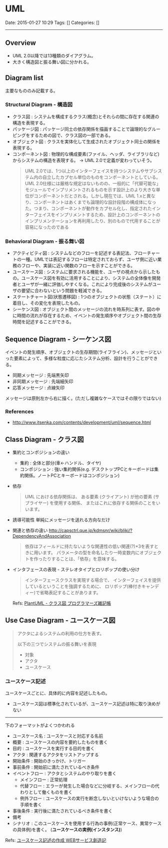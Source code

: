 # UML

Date: 2015-01-27 10:29
Tags: []
Categories: []

---

## Overview

- UML 2.0以降では13種類のダイアグラム。
- 大きく構造図と振る舞い図に分かれる。

## Diagram list

主要なもののみ記載する。

### Structural Diagram - 構造図

- クラス図         : システムを構成するクラス(概念)とそれらの間に存在する関連の構造を表現する。
- パッケージ図     : パッケージ同士の依存関係を描画することで論理的なグルーピングをするための図で、クラス図の一部である。
- オブジェクト図   : クラスを実体化して生成されたオブジェクト同士の関係を表現する。
- コンポーネント図 : 物理的な構成要素(ファイル、ヘッダ、ライブラリなど)からシステムの構造を表現する。
    -> UML 2.0で定義が変わっていそう。
    > UML 2.0では、1つ以上のインターフェイスを持つシステムやサブシステム内の自立したカプセル単位のものをコンポーネントとしている。UML 2.0仕様には厳格な規定はないものの、一般的に「代替可能な」モジュールでインプリメントされるものを示す設計上のより大きな単位がコンポーネントだとされる。しかし現在では、UML 1.xと異なり、コンポーネントはあくまでも論理的な設計段階の構成体になった。つまり、コンポーネントが動作をカプセル化し、指定されたインターフェイスをインプリメントするため、設計上のコンポーネントのインプリメンテーションを再利用したり、別のもので代用することが容易になったのである

### Behavioral Diagram - 振る舞い図

- アクティビティ図               : システムなどのフローを記述する表記法、フローチャートの一種。UMLでは表記するフローは特定されておらず、ユーザ側に近い業務のフローや、実装に近い関数のフローを示すことができる。
- ユースケース図                 : システムに要求される機能を、ユーザの視点から示したもの。ユースケース図を有効に活用することにより、システムの全体像を開発者とユーザが一緒に評価しやすくなる。これにより完成後のシステムがユーザの要望に合わないという問題を軽減できる。
- ステートチャート図(状態遷移図) : 1つのオブジェクトの状態（ステート）に着目し、その変化を表現したもの。
- シーケンス図                   : オブジェクト間のメッセージの流れを時系列に表す。図の中に時間の流れが存在するため、イベントの発生順序やオブジェクト間の生存時間を記述することができる。

## Sequence Diagram - シーケンス図

イベントの発生順序、オブジェクトの生存期間(ライフライン)、メッセージといった要素によって、多様な粒度に応じたシステム分析、設計を行うことができる。

- 同期メッセージ   : 先端黒矢印
- 非同期メッセージ : 先端細矢印
- 応答メッセージ   : 点線矢印

メッセージは原則左から右に描く。(ただし複雑なケースではその限りではない)

### References

- <http://www.itsenka.com/contents/development/uml/sequence.html>

## Class Diagram - クラス図

- 集約とコンポジションの違い
    - 集約           : 全体と部分(車<-ハンドル、タイヤ)
    - コンポジション : 強い集約関係(e.g. デスクトップPCとキーボードは集約関係。ノートPCとキーボードはコンポジション)

- 依存
    > UML における依存関係は、 ある要素 (クライアント) が他の要素 (サプライヤー) を使用する関係、 またはこれに依存する関係のことをいいます。

- 誘導可能性
    単純にメッセージを送れる方向なだけ

- 関連と依存の違い
    <http://capsctrl.que.jp/kdmsnr/wiki/bliki/?DependencyAndAssociation>
    > 依存はフィールドに持たないような関連性の低い関連(?)\*3を表すときに用います。
    > パラメータの型を命名したり一時変数内にオブジェクトを作ったりすることは、「依存」を意味する。

- インタフェースの表現 - ステレオタイプとロリポップの使い分け
    > インターフェースクラスを実現する場合で、 インターフェイスを提供しているということを強調するために、 ロリポップ(棒付きキャンディー)で省略表記することがあります。

    Refs: [PlantUML - クラス図 プログラマーズ雑記帳](http://yohshiy.blog.fc2.com/blog-entry-154.html)

## Use Case Diagram - ユースケース図

> アクタによるシステムの利用の仕方を表す。
>
> 以下の三つでシステムの振る舞いを表現
> * 対象
> * アクタ
> * ユースケース

### ユースケース記述

ユースケースごとに、具体的に内容を記述したもの。

- ユースケース図は標準化されているが、ユースケース記述は特に取り決めがない

---

下のフォーマットがよくつかわれる

- ユースケース名 : ユースケースと対応する名前
- 概要           : ユースケースの内容を要約したものを書く
- 目的           : ユースケースを実行する目的を書く
- アクタ         : 関連するアクタをリストアップする
- 開始条件       : 開始のきっかけ、トリガー
- 事前条件       : 開始前に満たされているべき条件
- イベントフロー : アクタとシステムのやり取りを書く
    - メインフロー : 正常処理
    - 代替フロー   : エラーが発生した場合などに分岐する、メインフローの代わりとして働くものを書く
    - 例外フロー   : ユースケースの実行を断念しないといけないような場合の手順を書く
- 事後条件       : 実行後に満たされているべき条件を書く
- 備考
- シナリオ       : このユースケースを使用する行為の事例(正常ケース、異常ケースの具体例)を書く。
    (**ユースケースの実例(インスタンス)**)

Refs: [ユースケース記述の作成 WEBサービス創造記](http://linuxserver.jp/%E8%A8%AD%E8%A8%88/uml/%E3%83%A6%E3%83%BC%E3%82%B9%E3%82%B1%E3%83%BC%E3%82%B9%E8%A8%98%E8%BF%B0)

